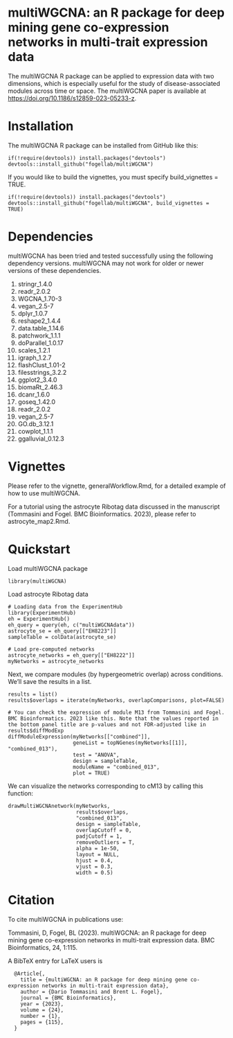 # multiWGCNA: an R package for deep mining gene co-expression networks in multi-trait expression data

The multiWGCNA R package can be applied to expression data with two dimensions, which is especially useful for the study of disease-associated modules across time or space. The multiWGCNA paper is available at https://doi.org/10.1186/s12859-023-05233-z. 

# Installation 
The multiWGCNA R package can be installed from GitHub like this: 
```
if(!require(devtools)) install.packages("devtools")
devtools::install_github("fogellab/multiWGCNA")
```

If you would like to build the vignettes, you must specify build_vignettes = TRUE. 
```
if(!require(devtools)) install.packages("devtools")
devtools::install_github("fogellab/multiWGCNA", build_vignettes = TRUE)
```


# Dependencies

multiWGCNA has been tried and tested successfully using the following dependency versions. multiWGCNA may not work for older or newer versions of these dependencies. 

1. stringr_1.4.0
2. readr_2.0.2
3. WGCNA_1.70-3
4. vegan_2.5-7
5. dplyr_1.0.7
6. reshape2_1.4.4
7. data.table_1.14.6
8. patchwork_1.1.1
9. doParallel_1.0.17
10. scales_1.2.1
11. igraph_1.2.7
12. flashClust_1.01-2
13. filesstrings_3.2.2
14. ggplot2_3.4.0
15. biomaRt_2.46.3
16. dcanr_1.6.0
17. goseq_1.42.0
18. readr_2.0.2
19. vegan_2.5-7 
20. GO.db_3.12.1
21. cowplot_1.1.1
22. ggalluvial_0.12.3

# Vignettes

Please refer to the vignette, generalWorkflow.Rmd, for a detailed example of how to use multiWGCNA.

For a tutorial using the astrocyte Ribotag data discussed in the manuscript (Tommasini and Fogel. BMC Bioinformatics. 2023), please refer to astrocyte_map2.Rmd.  

# Quickstart

Load multiWGCNA package
```
library(multiWGCNA)
```

Load astrocyte Ribotag data
```
# Loading data from the ExperimentHub
library(ExperimentHub)
eh = ExperimentHub()
eh_query = query(eh, c("multiWGCNAdata"))
astrocyte_se = eh_query[["EH8223"]]
sampleTable = colData(astrocyte_se)

# Load pre-computed networks 
astrocyte_networks = eh_query[["EH8222"]]
myNetworks = astrocyte_networks
```
Next, we compare modules (by hypergeometric overlap) across conditions. We’ll save the results in a list.

```
results = list()
results$overlaps = iterate(myNetworks, overlapComparisons, plot=FALSE)

# You can check the expression of module M13 from Tommasini and Fogel. BMC Bioinformatics. 2023 like this. Note that the values reported in the bottom panel title are p-values and not FDR-adjusted like in results$diffModExp
diffModuleExpression(myNetworks[["combined"]], 
                     geneList = topNGenes(myNetworks[[1]], "combined_013"), 
                     test = "ANOVA",
                     design = sampleTable,
                     moduleName = "combined_013",
                     plot = TRUE)
```

We can visualize the networks corresponding to cM13 by calling this function:

```
drawMultiWGCNAnetwork(myNetworks, 
                      results$overlaps, 
                      "combined_013", 
                      design = sampleTable, 
                      overlapCutoff = 0, 
                      padjCutoff = 1, 
                      removeOutliers = T, 
                      alpha = 1e-50, 
                      layout = NULL, 
                      hjust = 0.4, 
                      vjust = 0.3, 
                      width = 0.5)
```


# Citation

To cite multiWGCNA in publications use:

  Tommasini, D, Fogel, BL (2023). multiWGCNA: an R package for deep mining gene co-expression networks in multi-trait expression data. BMC Bioinformatics, 24,
  1:115.

A BibTeX entry for LaTeX users is

```
  @Article{,
    title = {multiWGCNA: an R package for deep mining gene co-expression networks in multi-trait expression data},
    author = {Dario Tommasini and Brent L. Fogel},
    journal = {BMC Bioinformatics},
    year = {2023},
    volume = {24},
    number = {1},
    pages = {115},
  }
```
